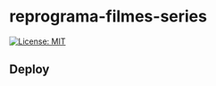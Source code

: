 # reprograma-filmes-series

[![License: MIT](https://img.shields.io/badge/License-MIT-blue.svg)](https://opensource.org/licenses/MIT)

## Deploy 
